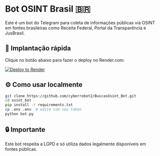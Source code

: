 # Bot OSINT Brasil 🇧🇷

Este é um bot do Telegram para coleta de informações públicas via OSINT em fontes brasileiras como Receita Federal, Portal da Transparência e JusBrasil.

## 🚀 Implantação rápida

Clique no botão abaixo para fazer o deploy no Render.com:

[![Deploy to Render](https://render.com/images/deploy-to-render-button.svg)](https://render.com/deploy?repo=https://github.com/render-examples/python-telegram-osint-bot-template)

## ⚙️ Como usar localmente

```bash
git clone https://github.com/cyberrobot2/BuscasOsint_Bot.git
cd osint_bot
pip install -r requirements.txt
cp .env .env  # edite com seu token
python bot.py
```

## 🔒 Importante
Este bot respeita a LGPD e só utiliza dados legalmente disponíveis em fontes públicas.
